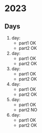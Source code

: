 # 2023

## Days

1. day:
    - part1 OK
    - part2 OK
2. day:
    - part1 OK
    - part2 OK
3. day:
    - part1 OK
    - part2 OK
4. day:
    - part1 OK
    - part2 OK
5. day:
    - part1 OK
    - part2 NO
6. day:
    - part1 OK
    - part2 OK
